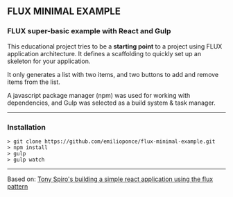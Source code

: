 ## FLUX MINIMAL EXAMPLE

### FLUX super-basic example with React and Gulp

This educational project tries to be a  **starting point** to a project using FLUX application architecture. It defines a scaffolding to quickly set up an skeleton for your application.

It only generates a list with two items, and two buttons to add and remove items from the list.

A javascript package manager (npm) was used for working with dependencies, and Gulp was selected as a build system & task manager.

---

### Installation

```shell
> git clone https://github.com/emilioponce/flux-minimal-example.git
> npm install
> gulp
> gulp watch
```

---

Based on: [Tony Spiro's building a simple react application using the flux pattern](http://tonyspiro.com/building-a-simple-react-application-using-the-flux-pattern/)
